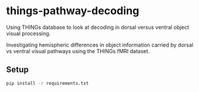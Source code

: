 # things-pathway-decoding
Using THINGs database to look at decoding in dorsal versus ventral object visual processing.

Investigating hemispheric differences in object information carried by dorsal vs ventral visual pathways using the THINGs fMRI dataset.

## Setup
```bash
pip install -r requirements.txt
